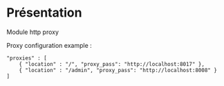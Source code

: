 # Présentation

Module http proxy

Proxy configuration example :

    "proxies" : [
		{ "location" : "/", "proxy_pass": "http://localhost:8017" },
		{ "location" : "/admin", "proxy_pass": "http://localhost:8008" }
	]
